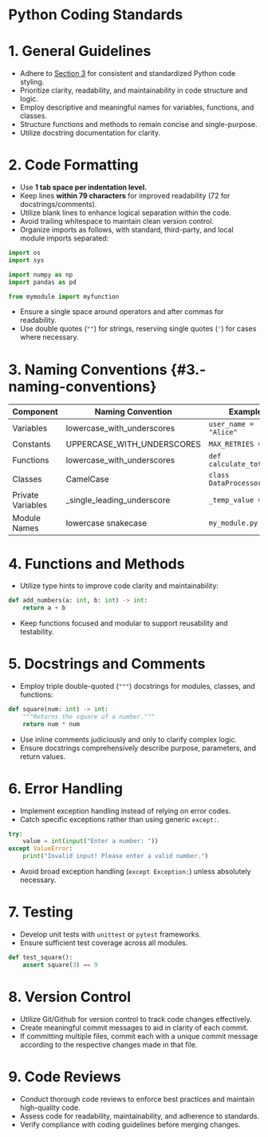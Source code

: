 # Python Coding Standards

# 1\. General Guidelines

* Adhere to [Section 3](#3.-naming-conventions) for consistent and standardized Python code styling.  
* Prioritize clarity, readability, and maintainability in code structure and logic.  
* Employ descriptive and meaningful names for variables, functions, and classes.  
* Structure functions and methods to remain concise and single-purpose.  
* Utilize docstring documentation for clarity.

# 

# 2\. Code Formatting

* Use **1 tab space per indentation level.**  
* Keep lines **within 79 characters** for improved readability (72 for docstrings/comments).  
* Utilize blank lines to enhance logical separation within the code.  
* Avoid trailing whitespace to maintain clean version control.  
* Organize imports as follows, with standard, third-party, and local module imports separated:

```py
import os
import sys

import numpy as np
import pandas as pd

from mymodule import myfunction
```

* Ensure a single space around operators and after commas for readability.  
* Use double quotes (`""`) for strings, reserving single quotes (`'`) for cases where necessary.

# 3\. Naming Conventions {#3.-naming-conventions}

| Component | Naming Convention | Example |
| ----- | ----- | ----- |
| Variables | lowercase\_with\_underscores | `user_name = "Alice"` |
| Constants | UPPERCASE\_WITH\_UNDERSCORES | `MAX_RETRIES = 5` |
| Functions | lowercase\_with\_underscores | `def calculate_total():` |
| Classes | CamelCase | `class DataProcessor:` |
| Private Variables | \_single\_leading\_underscore | `_temp_value = 42` |
| Module Names | lowercase snakecase | `my_module.py` |

# 4\. Functions and Methods

* Utilize type hints to improve code clarity and maintainability:

```py
def add_numbers(a: int, b: int) -> int:
    return a + b
```

* Keep functions focused and modular to support reusability and testability.

# 5\. Docstrings and Comments

* Employ triple double-quoted (`"""`) docstrings for modules, classes, and functions:

```py
def square(num: int) -> int:
    """Returns the square of a number."""
    return num * num
```

* Use inline comments judiciously and only to clarify complex logic.  
* Ensure docstrings comprehensively describe purpose, parameters, and return values.

# 6\. Error Handling

* Implement exception handling instead of relying on error codes.  
* Catch specific exceptions rather than using generic `except:`.

```py
try:
    value = int(input("Enter a number: "))
except ValueError:
    print("Invalid input! Please enter a valid number.")
```

* Avoid broad exception handling (`except Exception:`) unless absolutely necessary.

# 

# 7\. Testing

* Develop unit tests with `unittest` or `pytest` frameworks.  
* Ensure sufficient test coverage across all modules.

```py
def test_square():
    assert square(3) == 9
```

# 8\. Version Control

* Utilize Git/Github for version control to track code changes effectively.  
* Create meaningful commit messages to aid in clarity of each commit.  
* If committing multiple files, commit each with a unique commit message according to the respective changes made in that file.

# 9\. Code Reviews

* Conduct thorough code reviews to enforce best practices and maintain high-quality code.  
* Assess code for readability, maintainability, and adherence to standards.  
* Verify compliance with coding guidelines before merging changes.

